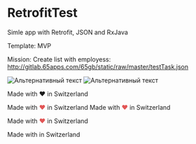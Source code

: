 # RetrofitTest
Simle app with Retrofit, JSON and RxJava

Template: MVP

Mission: Create list with employess: 
http://gitlab.65apps.com/65gb/static/raw/master/testTask.json

![Альтернативный текст](http://www.picshare.ru/uploads/191029/IP0NKzAcs0.jpg)
![Альтернативный текст](http://www.picshare.ru/uploads/191029/3LYmKrcXMy.jpg)

<!-- Example #1 - no styling -->
Made with ❤ in Switzerland

<!-- Example #2 - inline-styled ❤ -->
Made with <span style="color: #e25555;">&#9829;</span> in Switzerland
Made with <span style="color: #e25555;">&hearts;</span> in Switzerland

<!-- Example #3 - CSS-style class for ❤ -->
<style>.heart{color:#e25555;}</style>
Made with <span class="heart">❤</span> in Switzerland

<!-- Example #4 - external ❤-icon -->
<link rel="stylesheet" type="text/css" href="//code.ionicframework.com/ionicons/2.0.1/css/ionicons.min.css" />
Made with <i class="icon ion-heart"></i> in Switzerland
